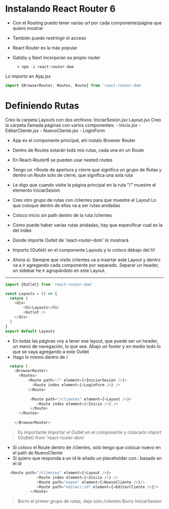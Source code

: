 # Instalando React Router 6

- Con el Routing puedo tener varias url por cada componente/página que quiero mostrar
- También puedo restringir el acceso
- React Router es la más popular
- Gatsby y Next incorporan su propio router

        > npm -i react-router-dom

Lo importo en App.jsx
~~~js
import {BrowserRouter, Routes, Route} from 'react-router-dom'
~~~

# Definiendo Rutas

Creo la carpeta Layouts con dos archivos: IniciarSesión.jsx Layout.jsx
Creo la carpeta llamada páginas con varios componentes:
    - Inicio.jsx
    - EditarCliente.jsx
    - NuevoCliente.jsx
    - LoginForm

- App es el componente principal, ahí instalo Browser Router
- Dentro de Routes estarán tods mis rutas, cada una en un Route
- En React-Router6 se pueden usar nested routes
- Tengo un >Route de apertura y cierre que significa un grupo de Rutas y dentro un Route solo de cierre, que significa una sola ruta
- Le digo que cuando visite la página principal en la ruta "/" muestre el elemento IniciarSesion 

- Creo otro grupo de rutas con /clientes para que muestre el Layout
Lo que coloque dentro de ellos va a ser rutas anidadas

- Coloco inicio sin path dentro de la ruta /clientes
- Cómo puede haber varias rutas anidadas, hay que especificar cual es la del index
- Donde importe Outlet de 'react-router-dom' lo mostrará
- Importo {Outlet} en el componente Layouts y lo coloco debajo del h1
- Ahora si. Siempre que visite /clientes va a insertar este Layout y dentro va a ir agregando cada componente por separado. Separar un header, un sidebar he ir agrupándolo en este Layout.
------ 
~~~js
import {Outlet} from 'react-router-dom'

const Layouts = () => {
  return (
    <div>
        <h1>Layouts</h1>
        <Outlet />
    </div>
  )
}
export default Layouts
~~~
- En todas las páginas voy a tener ese layout, que puede ser un header, un menú de navegación, lo que sea. Abajo un footer y en medio todo lo que se vaya agregando a este Outlet
- Hago lo mismo dentro de /
~~~js
  return (
    <BrowserRouter>
      <Routes>
          <Route path="/" element={<IniciarSesion />}>
            <Route index element={<LoginForm />} />
          </Route>
           
           <Route path="/clientes" element={<Layout />}>
              <Route index element={<Inicio />} />
           </Route>
      </Routes>
    
    </BrowserRouter>
~~~

>Es importante importar el Outlet en el componente y colocarlo
> import {Outlet} from 'react-router-dom'

- Si coloco el Route dentro de /clientes, solo tengo que colocar nuevo en el path de NuevoCliente
- Si quiero que responda a un id le añado un placeholder con : basado en el id
~~~js
  <Route path="/clientes" element={<Layout />}>
              <Route index element={<Inicio />} />
              <Route path="nuevo" element={<NuevoCliente />}/>
              <Route path="editar/:id" element={<EditarCliente />}/>
           </Route>
~~~
>Borro el primer grupo de rutas, dejo solo /clientes
>Borro IniciarSesion